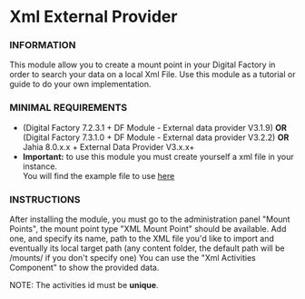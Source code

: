 # Xml External Provider

### INFORMATION
This module allow you to create a mount point in your Digital Factory in order to search your data on a local Xml File.
Use this module as a tutorial or guide to do your own implementation.

### MINIMAL REQUIREMENTS
* (Digital Factory 7.2.3.1 + DF Module - External data provider V3.1.9) **OR** (Digital Factory 7.3.1.0 + DF Module - External data provider V3.2.2) **OR** Jahia 8.0.x.x + External Data Provider V3.x.x+
* **Important:** to use this module you must create yourself a xml file in your instance.  
You will find the example file to use [here](https://github.com/Jahia/xml-provider/blob/master/src/main/resources/META-INF/xml/edp-activity.xml)

### INSTRUCTIONS
After installing the module, you must go to the administration panel "Mount Points", the mount point type "XML Mount Point"
should be available. Add one, and specify its name, path to the XML file you'd like to import and eventually its local target path
(any content folder, the default path will be /mounts/ if you don't specify one)
You can use the "Xml Activities Component" to show the provided data.

NOTE: The activities id must be __unique__.
